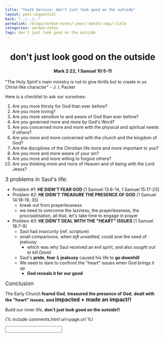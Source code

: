 ```yaml
---
title: "Youth Service: don't just look good on the outside"
layout: post-sequential
back: "../../.."
permalink: /blogs/sermon-notes/:year/:month/:day/:title
categories: sermon-notes
tags: don't just look good on the outside
---
```


<style>
    h1#sn1, h4#sn4{
        text-align: center;
    }
</style>

<h1 id="sn1">don't just look good on the outside</h1>

<h4 id="sn4"><span class="timestamp">Mark 2:22, 1 Samuel 10:5-11</span></h4>

"The Holy Spirit's main ministry is not to give thrills but to create in us Christ-like character" - J. I. Packer


Here is a checklist to ask our ourselves:
1. Are you more thirsty for God than ever before?
1. Are you more loving?
1. Are you more sensitive to and aware of God than ever before?
1. Are you governed more and more by God's Word?
1. Are you concerned more and more with the physical and spiritual needs if others?
1. Are you more and more concerned with the church and the kingdom of God?
1. Are the disciplines of the Christian life more and more important to you?
1. Are you more and more aware of your sin?
1. Are you more and more willing to forgive others?
1. Are you thinking more and more of Heaven and of being with the Lord Jesus?

<span style="font-size:125%; text-align:center;">3 problems in Saul's life:</span>

* Problem _#1_: **HE DIDN'T FEAR GOD** [1 Samuel 13:8-14, 1 Samuel 15:17-23]
* Problem _#2_: **HE DIDN'T TREASURE THE PRESENCE OF GOD** [1 Samuel 14:18-19, 35]
    * break out from prayerlessness
    * we need to overcome the laziness, the prayerlessness, the procrastination, all that. let's take time to engage in prayer
* Problem _#3_: **HE DIDN'T DEAL WITH THE "HEART" ISSUES** [1 Samuel 18:7-9]
    * Saul had _insecurity_ (ref. scripture) 
    * small comparisons, when _left unsettled_, could sow the seed of jealousy
        * which was why Saul received an evil spirit, and also _sought out to kill David_
    * Saul's **pride**, **fear** & **jealousy** caused his life to **go downhill**
    * We need to dare to confront the "heart" issues when God brings it up
        * **God reveals it for our good**

<span style="font-size:125%; text-align:center;">Conclusion</span>

The Early Church **feared God**, **treasured the presence of God**, **dealt with the "heart" issues**, **and <span style="font-size:125%; text-align:center;">impacted + made an impact!!</span>**

Build our inner life, **don't just look good on the outside!!**

<!--
<span class='disable-selection' ondblclick="this.innerHTML=''">&lt;<b>REDACTED</b>&gt;</span>
-->
{% include comments.html url=page.url %}

<input id="password-input" type="password" class="text-secret" onkeyup="unlock()" autocomplete="off">

<span class="disable-selection" id="truth" style="display:none;"><br><span style="font-size:120%;">Sunday</span><br> <br><br><span style="font-size:120%;">Cell Group</span><br> </span>
